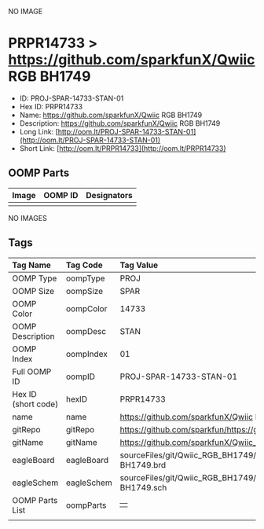 


  
NO IMAGE  
# PRPR14733 > https://github.com/sparkfunX/Qwiic RGB BH1749

- ID: PROJ-SPAR-14733-STAN-01
- Hex ID: PRPR14733
- Name: https://github.com/sparkfunX/Qwiic RGB BH1749
- Description: https://github.com/sparkfunX/Qwiic RGB BH1749
- Long Link: [http://oom.lt/PROJ-SPAR-14733-STAN-01](http://oom.lt/PROJ-SPAR-14733-STAN-01)
- Short Link: [http://oom.lt/PRPR14733](http://oom.lt/PRPR14733)

## OOMP Parts
  

|Image|OOMP ID|Designators|
| :--- | :--- | :--- |
||||
  
NO IMAGES  
## Tags
  

|Tag Name|Tag Code|Tag Value|
| :--- | :--- | :--- |
|OOMP Type|oompType|PROJ|
|OOMP Size|oompSize|SPAR|
|OOMP Color|oompColor|14733|
|OOMP Description|oompDesc|STAN|
|OOMP Index|oompIndex|01|
|Full OOMP ID|oompID|PROJ-SPAR-14733-STAN-01|
|Hex ID (short code)|hexID|PRPR14733|
|name|name|https://github.com/sparkfunX/Qwiic RGB BH1749|
|gitRepo|gitRepo|https://github.com/sparkfun/https://github.com/sparkfunX/Qwiic_RGB_BH1749|
|gitName|gitName|https://github.com/sparkfunX/Qwiic_RGB_BH1749|
|eagleBoard|eagleBoard|sourceFiles/git/Qwiic_RGB_BH1749/Hardware/Qwiic RGB Sensor - BH1749.brd|
|eagleSchem|eagleSchem|sourceFiles/git/Qwiic_RGB_BH1749/Hardware/Qwiic RGB Sensor - BH1749.sch|
|OOMP Parts List|oompParts|<table><tr><td></td></tr></table>|
||||
